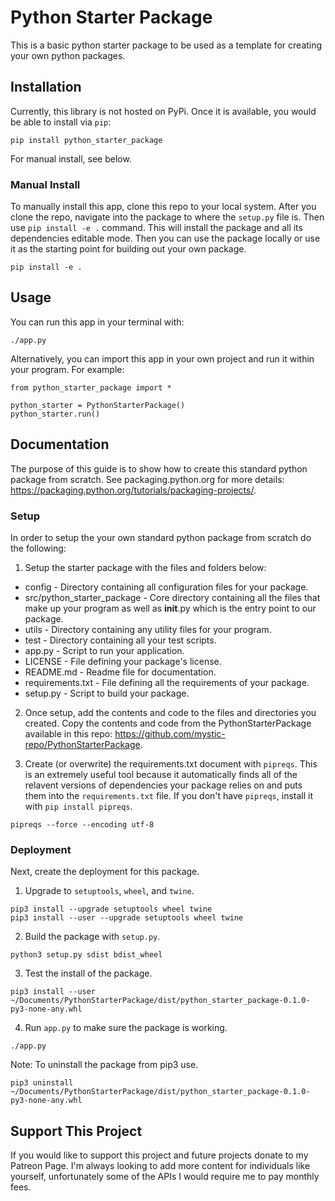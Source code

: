 # Python Starter Package
This is a basic python starter package to be used as a template for creating your own python packages.

## Installation
Currently, this library is not hosted on PyPi. Once it is available, you would be able to install via ```pip```:
```
pip install python_starter_package
```
For manual install, see below.

### Manual Install
To manually install this app, clone this repo to your local system. After you clone the repo, navigate into the package to where the ```setup.py``` file is. Then use ```pip install -e .``` command. This will install the package and all its dependencies editable mode. Then you can use the package locally or use it as the starting point for building out your own package.
```
pip install -e .
```

## Usage
You can run this app in your terminal with:
```
./app.py
```

Alternatively, you can import this app in your own project and run it within your program. For example:
```
from python_starter_package import *

python_starter = PythonStarterPackage()
python_starter.run()
```

## Documentation
The purpose of this guide is to show how to create this standard python package from scratch. See packaging.python.org for more details: https://packaging.python.org/tutorials/packaging-projects/. 

### Setup
In order to setup the your own standard python package from scratch do the following:

1. Setup the starter package with the files and folders below:
* config - Directory containing all configuration files for your package.
* src/python_starter_package - Core directory containing all the files that make up your program as well as __init__.py which is the entry point to our package.
 * utils - Directory containing any utility files for your program.
* test - Directory containing all your test scripts.
* app.py - Script to run your application.
* LICENSE - File defining your package's license.
* README.md - Readme file for documentation.
* requirements.txt - File defining all the requirements of your package.
* setup.py - Script to build your package.

2. Once setup, add the contents and code to the files and directories you created. Copy the contents and code from the PythonStarterPackage available in this repo: https://github.com/mystic-repo/PythonStarterPackage.

3. Create (or overwrite) the requirements.txt document with ```pipreqs```. This is an extremely useful tool because it automatically finds all of the relavent versions of dependencies your package relies on and puts them into the ```requirements.txt``` file. If you don't have ```pipreqs```, install it with ```pip install pipreqs```.
```
pipreqs --force --encoding utf-8
```

### Deployment
Next, create the deployment for this package.

1. Upgrade to ```setuptools```, ```wheel```, and ```twine```.
```
pip3 install --upgrade setuptools wheel twine
pip3 install --user --upgrade setuptools wheel twine
```
2. Build the package with ```setup.py```.
```
python3 setup.py sdist bdist_wheel
```
3. Test the install of the package.
```
pip3 install --user ~/Documents/PythonStarterPackage/dist/python_starter_package-0.1.0-py3-none-any.whl
```
4. Run ```app.py``` to make sure the package is working.
```
./app.py
```

Note: To uninstall the package from pip3 use.
```
pip3 uninstall ~/Documents/PythonStarterPackage/dist/python_starter_package-0.1.0-py3-none-any.whl
```

## Support This Project
If you would like to support this project and future projects donate to my Patreon Page. I'm always looking to add more content for individuals like yourself, unfortunately some of the APIs I would require me to pay monthly fees.
